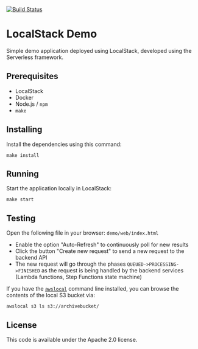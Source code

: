 [![Build Status](https://travis-ci.org/whummer/localstack-demo.svg?branch=master)](https://travis-ci.org/whummer/localstack-demo)

# LocalStack Demo

Simple demo application deployed using LocalStack, developed using the Serverless framework.

## Prerequisites

* LocalStack
* Docker
* Node.js / `npm`
* `make`

## Installing

Install the dependencies using this command:
```
make install
```

## Running

Start the application locally in LocalStack:
```
make start
```

## Testing

Open the following file in your browser: `demo/web/index.html`

* Enable the option "Auto-Refresh" to continuously poll for new results
* Click the button "Create new request" to send a new request to the backend API
* The new request will go through the phases `QUEUED->PROCESSING->FINISHED` as the request is being handled by the backend services (Lambda functions, Step Functions state machine)

If you have the [`awslocal`](https://github.com/localstack/awscli-local) command line installed, you can browse the contents of the local S3 bucket via:
```
awslocal s3 ls s3://archivebucket/
```

## License

This code is available under the Apache 2.0 license.

